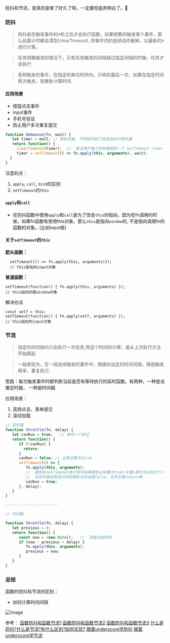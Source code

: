 防抖和节流，我真的是晕了好久了呀。一定要彻底弄明白了。💪

### 防抖

> 防抖是在触发事件的n秒之后才会执行函数，如果频繁的触发某个事件，那么前面计时都会清空(clearTimeout), 将事件内的连续动作删掉，以最新的n进行计算。

> 任务频繁触发的情况下，只有任务触发的间隔超过指定间隔的时候，任务才会执行

> 高频触发的事件，在指定的单位时间内，只响应最后一次，如果在指定时间再次触发，则重新计算时间.

#### 应用场景

- 按钮点击事件
- input事件
- 手机号验证
- 防止用户多次重复提交

```javascript
function debounce(fn, wait) {
   let timer = null; // 放到外面, 不然延时到了还是会执行很多遍 
   return function() {
     clearTimeout(timer);  //  每当用户输入的时候把前一个 setTimeout clear 掉
     timer = setTimeout(() => fn.apply(this, arguments), wait);
  }
}
```
注意的点：

1. `apply`, `call`, `bind`的区别
2. `setTimeout`的`this`

#### `apply`和`call`

- 在防抖函数中使用`apply`和`call`是为了改变`this`的指向，因为在fn调用的时候，如果fn函数有使用this对象，那么`this`是指向`window`的, 不是指向调用fn的函数的对象。(比如input框)

#### 关于`setTimeout`的`this`

**箭头函数：**
```
  setTimeout(() => fn.apply(this, arguments)});
  // this是指向input对象
```
**普通函数：**
```
setTimeout(function() { fn.apply(this, arguments) });
// this指向的是window对象
```
解决办法
```
const self = this;
setTimeout(function() { fn.apply(self, arguments) });
// this指向的input对象
```


### 节流

>  指定时间间隔内只会执行一次任务,而这个时间的计算，是从上次执行方法开始算起

> 一般表现为，在一段连续触发的事件中，根据你设定的时间间隔，降低触发频率，重复执行.

思路：每次触发事件时都判断当前是否有等待执行的延时函数。有两种，一种是设置定时器， 一种是时间戳

应用场景：
1. 高频点击，表单提交
2. 滚动加载

```javascript
// 定时器
function throttle(fn, delay) {
   let canRun = true;   // 保存一个标记
   return function() {
      if (!canRun) {
        return;
      }
      canRun = false; // 立即设置为false
      setTimeout(() => {
         fn.apply(this, arguments);
         //  最后在setTimeout执行完毕后再把标记设置为true(关键)表示可以执行下一次循环了
         //  当定时器没有执行的时候标记永远是false，在开头被return掉
         canRun = true;
      }, delay);
   } 
}

-----------------------

// 时间戳

function throttle(fn, delay) {
   let previous = 0;
   return function() {
      const now = +new Date();   //  获取当前时间
      if (now - previous > delay) {
         fn.apply(this, arguments);
         previous = now;
      }
   }
}
```

### 总结

函数的防抖和节流的区别：
- 如何计算时间间隔

![image](https://user-images.githubusercontent.com/25894364/91190314-082a8800-e726-11ea-831c-ea0b10ee8e5d.png)






参考：
[函数防抖和函数节流1](https://zhuanlan.zhihu.com/p/38313717)
[函数防抖和函数节流2](https://juejin.im/entry/6844903466427482120)
[函数防抖和函数节流3](https://github.com/pekonchan/Blog/issues/14)
[什么是防抖?什么是节流?有什么区别?如何实现?](https://github.com/Advanced-Frontend/Daily-Interview-Question/issues/5)
[跟着underscore学防抖](https://github.com/mqyqingfeng/Blog/issues/22)
[跟着underscore学节流](https://github.com/mqyqingfeng/Blog/issues/26)